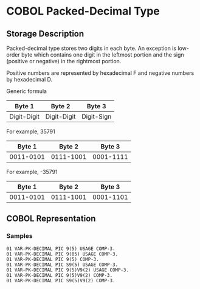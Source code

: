 
# COBOL Packed-Decimal Type
## Storage Description
Packed-decimal type stores two digits in each byte. An exception is low-order byte which contains one digit in the leftmost portion and the sign (positive or negative) in the rightmost portion. 

Positive numbers are represented by hexadecimal F and negative numbers by hexadecimal D.

Generic formula

|Byte 1|Byte 2|Byte 3|
|-|-|-|
|Digit-Digit|Digit-Digit|Digit-Sign|

For example, 35791

|Byte 1|Byte 2|Byte 3|
|-|-|-|
|0011-0101|0111-1001|0001-1111|

For example, -35791

|Byte 1|Byte 2|Byte 3|
|-|-|-|
|0011-0101|0111-1001|0001-1101|

## COBOL Representation
### Samples
```
01 VAR-PK-DECIMAL PIC 9(5) USAGE COMP-3.
01 VAR-PK-DECIMAL PIC 9(05) USAGE COMP-3.
01 VAR-PK-DECIMAL PIC 9(5) COMP-3.
01 VAR-PK-DECIMAL PIC S9(5) USAGE COMP-3.
01 VAR-PK-DECIMAL PIC 9(5)V9(2) USAGE COMP-3.
01 VAR-PK-DECIMAL PIC 9(5)V9(2) COMP-3.
01 VAR-PK-DECIMAL PIC S9(5)V9(2) COMP-3.
```
